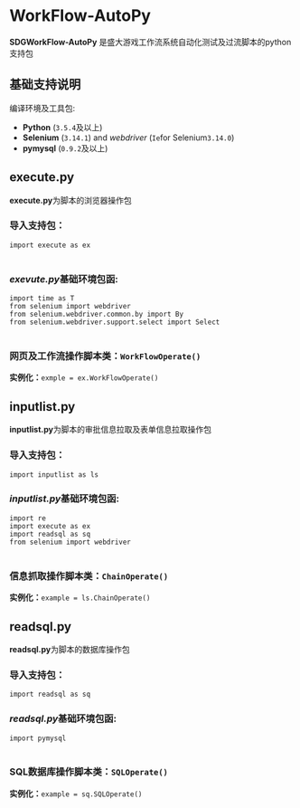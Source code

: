 # WorkFlow-AutoPy
**SDGWorkFlow-AutoPy** 是盛大游戏工作流系统自动化测试及过流脚本的python支持包
## 基础支持说明 <br> 
编译环境及工具包:

- **Python** (`3.5.4`及以上) 
- **Selenium** (`3.14.1`) and *webdriver* (`Ie`for Selenium`3.14.0`)
- **pymysql** (`0.9.2`及以上)




## execute.py  <br>

**execute.py**为脚本的浏览器操作包<br>
### 导入支持包：<br>
`import execute as ex `<br>
<br>
### *exevute.py*基础环境包函:<br>
`import time as T`<br>
`from selenium import webdriver`<br>
`from selenium.webdriver.common.by import By`<br>
`from selenium.webdriver.support.select import Select`<br>
<br>
### 网页及工作流操作脚本类：`WorkFlowOperate()`
**实例化：**`exmple = ex.WorkFlowOperate()`<br>




## inputlist.py <br>

**inputlist.py**为脚本的审批信息拉取及表单信息拉取操作包<br>
### 导入支持包：<br>
`import inputlist as ls `
<br>
### *inputlist.py*基础环境包函:<br>
`import re`<br>
`import execute as ex`<br>
`import readsql as sq`<br>
`from selenium import webdriver`<br>
<br>
### 信息抓取操作脚本类：`ChainOperate()`
**实例化：**`example = ls.ChainOperate()`<br>




## readsql.py <br>
**readsql.py**为脚本的数据库操作包<br>
### 导入支持包：<br>
`import readsql as sq`
<br>
### *readsql.py*基础环境包函:<br>
`import pymysql`<br>
<br>
### SQL数据库操作脚本类：`SQLOperate()`
**实例化：**`example = sq.SQLOperate()`<br>
